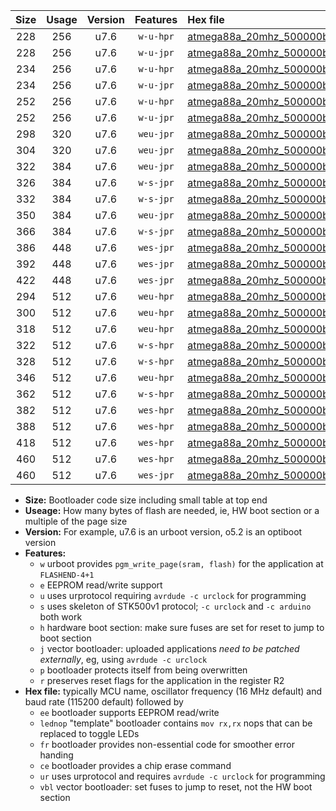 |Size|Usage|Version|Features|Hex file|
|:-:|:-:|:-:|:-:|:--|
|228|256|u7.6|`w-u-hpr`|[atmega88a_20mhz_500000bps_ur.hex](https://raw.githubusercontent.com/stefanrueger/urboot/main//atmega88a_20mhz_500000bps_ur.hex)|
|228|256|u7.6|`w-u-jpr`|[atmega88a_20mhz_500000bps_ur_vbl.hex](https://raw.githubusercontent.com/stefanrueger/urboot/main//atmega88a_20mhz_500000bps_ur_vbl.hex)|
|234|256|u7.6|`w-u-hpr`|[atmega88a_20mhz_500000bps_lednop_ur.hex](https://raw.githubusercontent.com/stefanrueger/urboot/main//atmega88a_20mhz_500000bps_lednop_ur.hex)|
|234|256|u7.6|`w-u-jpr`|[atmega88a_20mhz_500000bps_lednop_ur_vbl.hex](https://raw.githubusercontent.com/stefanrueger/urboot/main//atmega88a_20mhz_500000bps_lednop_ur_vbl.hex)|
|252|256|u7.6|`w-u-hpr`|[atmega88a_20mhz_500000bps_lednop_fr_ur.hex](https://raw.githubusercontent.com/stefanrueger/urboot/main//atmega88a_20mhz_500000bps_lednop_fr_ur.hex)|
|252|256|u7.6|`w-u-jpr`|[atmega88a_20mhz_500000bps_lednop_fr_ur_vbl.hex](https://raw.githubusercontent.com/stefanrueger/urboot/main//atmega88a_20mhz_500000bps_lednop_fr_ur_vbl.hex)|
|298|320|u7.6|`weu-jpr`|[atmega88a_20mhz_500000bps_ee_ur_vbl.hex](https://raw.githubusercontent.com/stefanrueger/urboot/main//atmega88a_20mhz_500000bps_ee_ur_vbl.hex)|
|304|320|u7.6|`weu-jpr`|[atmega88a_20mhz_500000bps_ee_lednop_ur_vbl.hex](https://raw.githubusercontent.com/stefanrueger/urboot/main//atmega88a_20mhz_500000bps_ee_lednop_ur_vbl.hex)|
|322|384|u7.6|`weu-jpr`|[atmega88a_20mhz_500000bps_ee_lednop_fr_ur_vbl.hex](https://raw.githubusercontent.com/stefanrueger/urboot/main//atmega88a_20mhz_500000bps_ee_lednop_fr_ur_vbl.hex)|
|326|384|u7.6|`w-s-jpr`|[atmega88a_20mhz_500000bps_vbl.hex](https://raw.githubusercontent.com/stefanrueger/urboot/main//atmega88a_20mhz_500000bps_vbl.hex)|
|332|384|u7.6|`w-s-jpr`|[atmega88a_20mhz_500000bps_lednop_vbl.hex](https://raw.githubusercontent.com/stefanrueger/urboot/main//atmega88a_20mhz_500000bps_lednop_vbl.hex)|
|350|384|u7.6|`weu-jpr`|[atmega88a_20mhz_500000bps_ee_lednop_fr_ce_ur_vbl.hex](https://raw.githubusercontent.com/stefanrueger/urboot/main//atmega88a_20mhz_500000bps_ee_lednop_fr_ce_ur_vbl.hex)|
|366|384|u7.6|`w-s-jpr`|[atmega88a_20mhz_500000bps_lednop_fr_vbl.hex](https://raw.githubusercontent.com/stefanrueger/urboot/main//atmega88a_20mhz_500000bps_lednop_fr_vbl.hex)|
|386|448|u7.6|`wes-jpr`|[atmega88a_20mhz_500000bps_ee_vbl.hex](https://raw.githubusercontent.com/stefanrueger/urboot/main//atmega88a_20mhz_500000bps_ee_vbl.hex)|
|392|448|u7.6|`wes-jpr`|[atmega88a_20mhz_500000bps_ee_lednop_vbl.hex](https://raw.githubusercontent.com/stefanrueger/urboot/main//atmega88a_20mhz_500000bps_ee_lednop_vbl.hex)|
|422|448|u7.6|`wes-jpr`|[atmega88a_20mhz_500000bps_ee_lednop_fr_vbl.hex](https://raw.githubusercontent.com/stefanrueger/urboot/main//atmega88a_20mhz_500000bps_ee_lednop_fr_vbl.hex)|
|294|512|u7.6|`weu-hpr`|[atmega88a_20mhz_500000bps_ee_ur.hex](https://raw.githubusercontent.com/stefanrueger/urboot/main//atmega88a_20mhz_500000bps_ee_ur.hex)|
|300|512|u7.6|`weu-hpr`|[atmega88a_20mhz_500000bps_ee_lednop_ur.hex](https://raw.githubusercontent.com/stefanrueger/urboot/main//atmega88a_20mhz_500000bps_ee_lednop_ur.hex)|
|318|512|u7.6|`weu-hpr`|[atmega88a_20mhz_500000bps_ee_lednop_fr_ur.hex](https://raw.githubusercontent.com/stefanrueger/urboot/main//atmega88a_20mhz_500000bps_ee_lednop_fr_ur.hex)|
|322|512|u7.6|`w-s-hpr`|[atmega88a_20mhz_500000bps.hex](https://raw.githubusercontent.com/stefanrueger/urboot/main//atmega88a_20mhz_500000bps.hex)|
|328|512|u7.6|`w-s-hpr`|[atmega88a_20mhz_500000bps_lednop.hex](https://raw.githubusercontent.com/stefanrueger/urboot/main//atmega88a_20mhz_500000bps_lednop.hex)|
|346|512|u7.6|`weu-hpr`|[atmega88a_20mhz_500000bps_ee_lednop_fr_ce_ur.hex](https://raw.githubusercontent.com/stefanrueger/urboot/main//atmega88a_20mhz_500000bps_ee_lednop_fr_ce_ur.hex)|
|362|512|u7.6|`w-s-hpr`|[atmega88a_20mhz_500000bps_lednop_fr.hex](https://raw.githubusercontent.com/stefanrueger/urboot/main//atmega88a_20mhz_500000bps_lednop_fr.hex)|
|382|512|u7.6|`wes-hpr`|[atmega88a_20mhz_500000bps_ee.hex](https://raw.githubusercontent.com/stefanrueger/urboot/main//atmega88a_20mhz_500000bps_ee.hex)|
|388|512|u7.6|`wes-hpr`|[atmega88a_20mhz_500000bps_ee_lednop.hex](https://raw.githubusercontent.com/stefanrueger/urboot/main//atmega88a_20mhz_500000bps_ee_lednop.hex)|
|418|512|u7.6|`wes-hpr`|[atmega88a_20mhz_500000bps_ee_lednop_fr.hex](https://raw.githubusercontent.com/stefanrueger/urboot/main//atmega88a_20mhz_500000bps_ee_lednop_fr.hex)|
|460|512|u7.6|`wes-hpr`|[atmega88a_20mhz_500000bps_ee_lednop_fr_ce.hex](https://raw.githubusercontent.com/stefanrueger/urboot/main//atmega88a_20mhz_500000bps_ee_lednop_fr_ce.hex)|
|460|512|u7.6|`wes-jpr`|[atmega88a_20mhz_500000bps_ee_lednop_fr_ce_vbl.hex](https://raw.githubusercontent.com/stefanrueger/urboot/main//atmega88a_20mhz_500000bps_ee_lednop_fr_ce_vbl.hex)|

- **Size:** Bootloader code size including small table at top end
- **Useage:** How many bytes of flash are needed, ie, HW boot section or a multiple of the page size
- **Version:** For example, u7.6 is an urboot version, o5.2 is an optiboot version
- **Features:**
  + `w` urboot provides `pgm_write_page(sram, flash)` for the application at `FLASHEND-4+1`
  + `e` EEPROM read/write support
  + `u` uses urprotocol requiring `avrdude -c urclock` for programming
  + `s` uses skeleton of STK500v1 protocol; `-c urclock` and `-c arduino` both work
  + `h` hardware boot section: make sure fuses are set for reset to jump to boot section
  + `j` vector bootloader: uploaded applications *need to be patched externally*, eg, using `avrdude -c urclock`
  + `p` bootloader protects itself from being overwritten
  + `r` preserves reset flags for the application in the register R2
- **Hex file:** typically MCU name, oscillator frequency (16 MHz default) and baud rate (115200 default) followed by
  + `ee` bootloader supports EEPROM read/write
  + `lednop` "template" bootloader contains `mov rx,rx` nops that can be replaced to toggle LEDs
  + `fr` bootloader provides non-essential code for smoother error handing
  + `ce` bootloader provides a chip erase command
  + `ur` uses urprotocol and requires `avrdude -c urclock` for programming
  + `vbl` vector bootloader: set fuses to jump to reset, not the HW boot section
